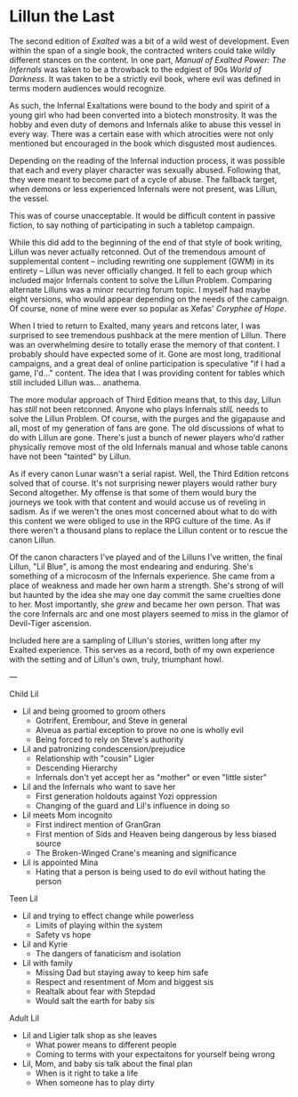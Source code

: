 # Lillun the Last

The second edition of _Exalted_ was a bit of a wild west of development. Even within the span of a single book, the contracted writers could take wildly different stances on the content. In one part, _Manual of Exalted Power: The Infernals_ was taken to be a throwback to the edgiest of 90s _World of Darkness_. It was taken to be a strictly evil book, where evil was defined in terms modern audiences would recognize.

As such, the Infernal Exaltations were bound to the body and spirit of a young girl who had been converted into a biotech monstrosity. It was the hobby and even duty of demons and Infernals alike to abuse this vessel in every way. There was a certain ease with which atrocities were not only mentioned but encouraged in the book which disgusted most audiences.

Depending on the reading of the Infernal induction process, it was possible that each and every player character was sexually abused. Following that, they were meant to become part of a cycle of abuse. The fallback target, when demons or less experienced Infernals were not present, was Lillun, the vessel.

This was of course unacceptable. It would be difficult content in passive fiction, to say nothing of participating in such a tabletop campaign.

While this did add to the beginning of the end of that style of book writing, Lillun was never actually retconned. Out of the tremendous amount of supplemental content – including rewriting one supplement (GWM) in its entirety – Lillun was never officially changed. It fell to each group which included major Infernals content to solve the Lillun Problem. Comparing alternate Lilluns was a minor recurring forum topic. I myself had maybe eight versions, who would appear depending on the needs of the campaign. Of course, none of mine were ever so popular as Xefas' _Coryphee of Hope_.

When I tried to return to Exalted, many years and retcons later, I was surprised to see tremendous pushback at the mere mention of Lillun. There was an overwhelming desire to totally erase the memory of that content. I probably should have expected some of it. Gone are most long, traditional campaigns, and a great deal of online participation is speculative "if I had a game, I'd..." content. The idea that I was providing content for tables which still included Lillun was… anathema.

The more modular approach of Third Edition means that, to this day, Lillun has _still_ not been retconned. Anyone who plays Infernals _stilL_ needs to solve the Lillun Problem. Of course, with the purges and the gigapause and all, most of my generation of fans are gone. The old discussions of what to do with Lillun are gone. There's just a bunch of newer players who'd rather physically remove most of the old Infernals manual and whose table canons have not been "tainted" by Lillun.

As if every canon Lunar wasn't a serial rapist. Well, the Third Edition retcons solved that of course. It's not surprising newer players would rather bury Second altogether. My offense is that some of them would bury the journeys we took with that content and would accuse us of reveling in sadism. As if we weren't the ones most concerned about what to do with this content we were obliged to use in the RPG culture of the time. As if there weren't a thousand plans to replace the Lillun content or to rescue the canon Lillun.

Of the canon characters I've played and of the Lilluns I've written, the final Lillun, "Lil Blue", is among the most endearing and enduring. She's something of a microcosm of the Infernals experience. She came from a place of weakness and made her own harm a strength. She's strong of will but haunted by the idea she may one day commit the same cruelties done to her. Most importantly, she _grew_ and became her own person. That was the core Infernals arc and one most players seemed to miss in the glamor of Devil-Tiger ascension.

Included here are a sampling of Lillun's stories, written long after my Exalted experience. This serves as a record, both of my own experience with the setting and of Lillun's own, truly, triumphant howl.

—

Child Lil

- Lil and being groomed to groom others
    - Gotrifent, Erembour, and Steve in general
    - Alveua as partial exception to prove no one is wholly evil
    - Being forced to rely on Steve's authority
- Lil and patronizing condescension/prejudice
    - Relationship with "cousin" Ligier
    - Descending Hierarchy
    - Infernals don't yet accept her as "mother" or even "little sister"
- Lil and the Infernals who want to save her
    - First generation holdouts against Yozi oppression
    - Changing of the guard and Lil's influence in doing so
- Lil meets Mom incognito
    - First indirect mention of GranGran
    - First mention of Sids and Heaven being dangerous by less biased source
    - The Broken-Winged Crane's meaning and significance
- Lil is appointed Mina
    - Hating that a person is being used to do evil without hating the person

Teen Lil

- Lil and trying to effect change while powerless
    - Limits of playing within the system
    - Safety vs hope
- Lil and Kyrie
    - The dangers of fanaticism and isolation
- Lil with family
    - Missing Dad but staying away to keep him safe
    - Respect and resentment of Mom and biggest sis
    - Realtalk about fear with Stepdad
    - Would salt the earth for baby sis

Adult Lil

- Lil and Ligier talk shop as she leaves
    - What power means to different people
    - Coming to terms with your expectaitons for yourself being wrong
- Lil, Mom, and baby sis talk about the final plan
    - When is it right to take a life
    - When someone has to play dirty

